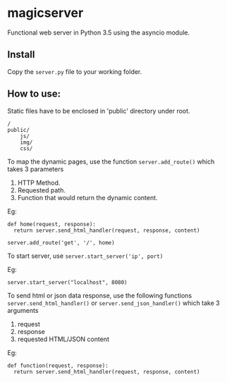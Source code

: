 # magicserver

Functional web server in Python 3.5 using the asyncio module.

## Install

Copy the `server.py` file to your working folder.

## How to use:

Static files have to be enclosed in 'public' directory under root.

```
/
public/
    js/
    img/
    css/
```

To map the dynamic pages, use the function `server.add_route()` which takes 3 parameters

1. HTTP Method.
2. Requested path.
3. Function that would return the dynamic content.

Eg: 

```
def home(request, response):
  return server.send_html_handler(request, response, content)
  
server.add_route('get', '/', home)
```

To start server, use `server.start_server('ip', port)`

Eg:

  `server.start_server("localhost", 8080)`

To send html or json data response, use the following functions `server.send_html_handler()` or `server.send_json_handler()` which take 3 arguments

1. request
2. response
3. requested HTML/JSON content

Eg:
```
def function(request, response):
  return server.send_html_handler(request, response, content)
```
